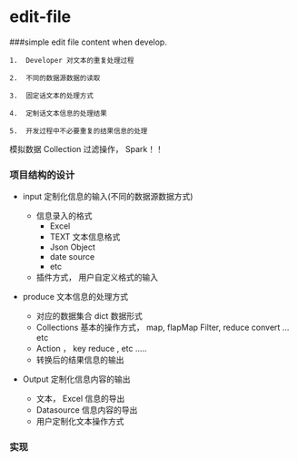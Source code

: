 # edit-file
###simple edit file content when develop.

```
1.	Developer 对文本的重复处理过程

2.	不同的数据源数据的读取

3.	固定话文本的处理方式

4.	定制话文本信息的处理结果

5.	开发过程中不必要重复的结果信息的处理	
```

模拟数据 Collection 过滤操作， Spark！！

### 项目结构的设计
+ input 定制化信息的输入(不同的数据源数据方式)
	+ 信息录入的格式
		- Excel
		- TEXT 文本信息格式
		- Json Object
		- date source 
		- etc
	+ 插件方式， 用户自定义格式的输入

+ produce 文本信息的处理方式
	+ 对应的数据集合 dict 数据形式
	+ Collections 基本的操作方式， map, flapMap Filter, reduce convert ... etc
	+ Action ， key reduce , etc ..... 
	+ 转换后的结果信息的输出

+ Output 定制化信息内容的输出
	+	文本， Excel 信息的导出
	+	Datasource 信息内容的导出
	+	用户定制化文本操作方式
	
### 实现
